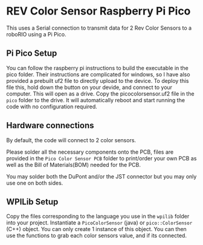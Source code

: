 # REV Color Sensor Raspberry Pi Pico

This uses a Serial connection to transmit data for 2 Rev Color Sensors to a roboRIO using a Pi Pico.

## Pi Pico Setup

You can follow the raspberry pi instructions to build the executable in the pico folder. Their instructions are complicated for windows, so I have also provided a prebuilt uf2 file to directly upload to the device. To deploy this file this, hold down the button on your devide, and connect to your computer. This will open as a drive. Copy the picocolorsensor.uf2 file in the `pico` folder to the drive. It will automatically reboot and start running the code with no configuration required.

## Hardware connections

By default, the code will connect to 2 color sensors. 

Please solder all the necessary components onto the PCB, files are provided in the `Pico Color Sensor PCB` folder to print/order your own PCB as well as the Bill of Materials(BOM) needed for the PCB.

You may solder both the DuPont and/or the JST connector but you may only use one on both sides.

## WPILib Setup

Copy the files corresponding to the language you use in the `wpilib` folder into your project. Instantiate a `PicoColorSensor` (java) or `pico::ColorSensor` (C++) object. You can only create 1 instance of this object. You can then use the functions to grab each color sensors value, and if its connected.
